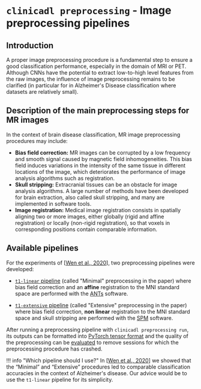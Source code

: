 # `clinicadl preprocessing` - Image preprocessing pipelines

## Introduction

A proper image preprocessing procedure is a fundamental step to ensure a good classification performance, 
especially in the domain of MRI or PET. 
Although CNNs have the potential to extract low-to-high level features from the raw images, 
the influence of image preprocessing remains to be clarified (in particular for in Alzheimer's Disease 
classification where datasets are relatively small).

## Description of the main preprocessing steps for MR images

In the context of brain disease classification, MR image preprocessing procedures may include:

- **Bias field correction:** MR images can be corrupted by a low frequency and smooth signal caused by magnetic field inhomogeneities. 
This bias field induces variations in the intensity of the same tissue in different locations of the image, which deteriorates the performance
 of image analysis algorithms such as registration.
- **Skull stripping:** Extracranial tissues can be an obstacle for image analysis algorithms. 
A large number of methods have been developed for brain extraction, also called skull stripping, 
and many are implemented in software tools.
- **Image registration:** Medical image registration consists in spatially aligning two or more images, 
either globally (rigid and affine registration) or locally (non-rigid registration), 
so that voxels in corresponding positions contain comparable information.


## Available pipelines

For the experiments of [[Wen et al., 2020](https://doi.org/10.1016/j.media.2020.101694)], two preprocessing pipelines were developed:

- [`t1-linear` pipeline](Run/T1_Linear) (called "Minimal" preprocessing in the paper) where bias field correction and an **affine** registration to the MNI standard space are performed with the [ANTs](http://stnava.github.io/ANTs/) software.

- [`t1-extensive` pipeline](Run/T1_Extensive) (called "Extensive" preprocessing in the paper) where bias field correction, **non linear** registration to the MNI standard space and skull stripping are performed with the [SPM](http://www.fil.ion.ucl.ac.uk/spm/) software.

After running a preprocessing pipeline with `clinicadl preprocessing run`, its outputs can be formatted
into [PyTorch tensor format](Extract.md) and the quality of the preprocessing can be [evaluated](QualityCheck.md)
to remove sessions for which the preprocessing procedure has crashed. 

!!! info "Which pipeline should I use?"
    In [[Wen et al., 2020](https://doi.org/10.1016/j.media.2020.101694)] we showed that the “Minimal” and “Extensive” procedures led to comparable classification accuracies in the context of Alzheimer's disease. Our advice would be to use the `t1-linear` pipeline for its simplicity.
